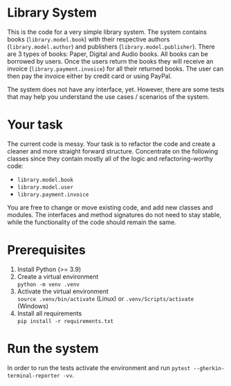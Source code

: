 # Library System

This is the code for a very simple library system.
The system contains books (``library.model.book``) with their respective authors (``library.model.author``) and publishers (``library.model.publisher``). There are 3 types of books: Paper, Digital and Audio books.
All books can be borrowed by users. Once the users return the books they will receive an invoice (``library.payment.invoice``) for all their returned books.
The user can then pay the invoice either by credit card or using PayPal.

The system does not have any interface, yet. However, there are some tests that may help you understand the use cases / scenarios of the system.

# Your task

The current code is messy. Your task is to refactor the code and create a cleaner and more straight forward structure.
Concentrate on the following classes since they contain mostly all of the logic and refactoring-worthy code:
* ``library.model.book``
* ``library.model.user``
* ``library.payment.invoice``

You are free to change or move existing code, and add new classes and modules. The interfaces and method signatures do not need to stay stable, while the functionality of the code should remain the same.

# Prerequisites

1. Install Python (>= 3.9)
2. Create a virtual environment  
  ```python -m venv .venv```
3. Activate the virtual environment  
  ```source .venv/bin/activate``` (Linux) or ``.venv/Scripts/activate`` (Windows)
4. Install all requirements  
  ```pip install -r requirements.txt```

# Run the system

In order to run the tests activate the environment and run ``pytest --gherkin-terminal-reporter -vv``.